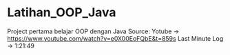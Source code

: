 # Latihan_OOP_Java
Project pertama belajar OOP dengan Java 
Source:
Yotube -> https://www.youtube.com/watch?v=e0X00EoFQbE&t=859s
Last Minute Log -> 1:21:49
